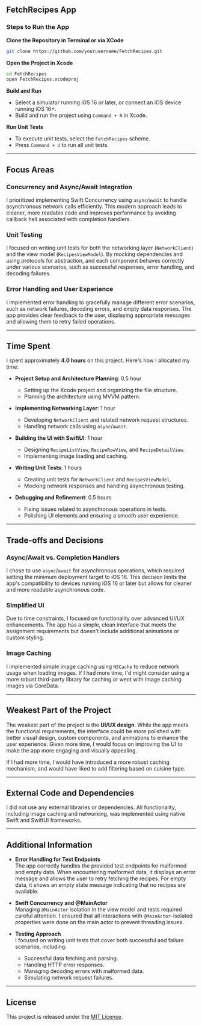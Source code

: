 ## FetchRecipes App

### Steps to Run the App

**Clone the Repository in Terminal or via XCode**

   ```bash
   git clone https://github.com/yourusername/FetchRecipes.git
   ```

**Open the Project in Xcode**

   ```bash
   cd FetchRecipes
   open FetchRecipes.xcodeproj
   ```
   
**Build and Run**

   - Select a simulator running iOS 16 or later, or connect an iOS device running iOS 16+.
   - Build and run the project using `Command + R` in Xcode.

**Run Unit Tests**

   - To execute unit tests, select the `FetchRecipes` scheme.
   - Press `Command + U` to run all unit tests.

---

## Focus Areas

### **Concurrency and Async/Await Integration**
I prioritized implementing Swift Concurrency using `async`/`await` to handle asynchronous network calls efficiently. This modern approach leads to cleaner, more readable code and improves performance by avoiding callback hell associated with completion handlers.

### **Unit Testing**
I focused on writing unit tests for both the networking layer (`NetworkClient`) and the view model (`RecipesViewModel`). By mocking dependencies and using protocols for abstraction, and each component behaves correctly under various scenarios, such as successful responses, error handling, and decoding failures.

### **Error Handling and User Experience**
I implemented error handling to gracefully manage different error scenarios, such as network failures, decoding errors, and empty data responses. The app provides clear feedback to the user, displaying appropriate messages and allowing them to retry failed operations.

---

## Time Spent

I spent approximately **4.0 hours** on this project. Here's how I allocated my time:

- **Project Setup and Architecture Planning**: 0.5 hour  
  - Setting up the Xcode project and organizing the file structure.  
  - Planning the architecture using MVVM pattern.

- **Implementing Networking Layer**: 1 hour  
  - Developing `NetworkClient` and related network request structures.  
  - Handling network calls using `async`/`await`.

- **Building the UI with SwiftUI**: 1 hour  
  - Designing `RecipeListView`, `RecipeRowView`, and `RecipeDetailView`.  
  - Implementing image loading and caching.

- **Writing Unit Tests**: 1 hours  
  - Creating unit tests for `NetworkClient` and `RecipesViewModel`.  
  - Mocking network responses and handling asynchronous testing.

- **Debugging and Refinement**: 0.5 hours  
  - Fixing issues related to asynchronous operations in tests.  
  - Polishing UI elements and ensuring a smooth user experience.

---

## Trade-offs and Decisions

### **Async/Await vs. Completion Handlers**
I chose to use `async`/`await` for asynchronous operations, which required setting the minimum deployment target to iOS 16. This decision limits the app's compatibility to devices running iOS 16 or later but allows for cleaner and more readable asynchronous code.

### **Simplified UI**
Due to time constraints, I focused on functionality over advanced UI/UX enhancements. The app has a simple, clean interface that meets the assignment requirements but doesn't include additional animations or custom styling.

### **Image Caching**
I implemented simple image caching using `NSCache` to reduce network usage when loading images. If I had more time, I'd might consider using a more robust third-party library for caching or went with image caching images via CoreData.

---

## Weakest Part of the Project

The weakest part of the project is the **UI/UX design**. While the app meets the functional requirements, the interface could be more polished with better visual design, custom components, and animations to enhance the user experience. Given more time, I would focus on improving the UI to make the app more engaging and visually appealing.

If I had more time, I would have introduced a more robust caching mechanism, and would have liked to add filtering based on cuisine type.

---

## External Code and Dependencies

I did not use any external libraries or dependencies. All functionality, including image caching and networking, was implemented using native Swift and SwiftUI frameworks.

---

## Additional Information

- **Error Handling for Test Endpoints**  
  The app correctly handles the provided test endpoints for malformed and empty data. When encountering malformed data, it displays an error message and allows the user to retry fetching the recipes. For empty data, it shows an empty state message indicating that no recipes are available.

- **Swift Concurrency and @MainActor**  
  Managing `@MainActor` isolation in the view model and tests required careful attention. I ensured that all interactions with `@MainActor`-isolated properties were done on the main actor to prevent threading issues.

- **Testing Approach**  
  I focused on writing unit tests that cover both successful and failure scenarios, including:  
  - Successful data fetching and parsing.  
  - Handling HTTP error responses.  
  - Managing decoding errors with malformed data.  
  - Simulating network request failures.

---

## License

This project is released under the [MIT License](LICENSE).
